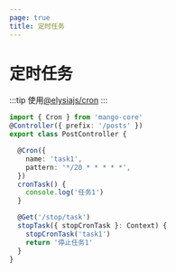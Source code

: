 ```yaml
---
page: true
title: 定时任务 
---
```


# 定时任务

:::tip
使用[@elysiajs/cron](https://github.com/elysiajs/elysia-cron)
:::

```ts
import { Cron } from 'mango-core'
@Controller({ prefix: '/posts' })
export class PostController {

  @Cron({
    name: 'task1',
    pattern: '*/20 * * * * *',
  })
  cronTask() {
    console.log('任务1')
  }

  @Get('/stop/task')
  stopTask({ stopCronTask }: Context) {
    stopCronTask('task1')
    return '停止任务1'
  }
}
```